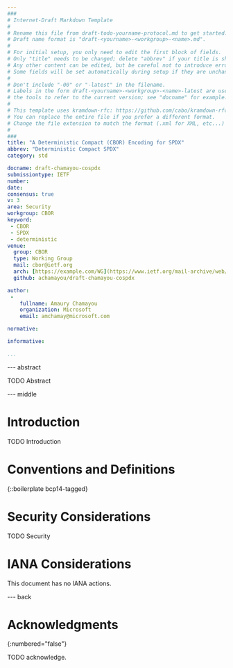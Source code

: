 ```yaml
---
###
# Internet-Draft Markdown Template
#
# Rename this file from draft-todo-yourname-protocol.md to get started.
# Draft name format is "draft-<yourname>-<workgroup>-<name>.md".
#
# For initial setup, you only need to edit the first block of fields.
# Only "title" needs to be changed; delete "abbrev" if your title is short.
# Any other content can be edited, but be careful not to introduce errors.
# Some fields will be set automatically during setup if they are unchanged.
#
# Don't include "-00" or "-latest" in the filename.
# Labels in the form draft-<yourname>-<workgroup>-<name>-latest are used by
# the tools to refer to the current version; see "docname" for example.
#
# This template uses kramdown-rfc: https://github.com/cabo/kramdown-rfc
# You can replace the entire file if you prefer a different format.
# Change the file extension to match the format (.xml for XML, etc...)
#
###
title: "A Deterministic Compact (CBOR) Encoding for SPDX"
abbrev: "Deterministic Compact SPDX"
category: std

docname: draft-chamayou-cospdx
submissiontype: IETF
number:
date:
consensus: true
v: 3
area: Security
workgroup: CBOR
keyword:
 - CBOR
 - SPDX
 - deterministic
venue:
  group: CBOR
  type: Working Group
  mail: cbor@ietf.org
  arch: [https://example.com/WG](https://www.ietf.org/mail-archive/web/cbor/current/maillist.html)
  github: achamayou/draft-chamayou-cospdx

author:
 -
    fullname: Amaury Chamayou
    organization: Microsoft
    email: amchamay@microsoft.com

normative:

informative:

...
```


--- abstract

TODO Abstract


--- middle

# Introduction

TODO Introduction


# Conventions and Definitions

{::boilerplate bcp14-tagged}


# Security Considerations

TODO Security


# IANA Considerations

This document has no IANA actions.


--- back

# Acknowledgments
{:numbered="false"}

TODO acknowledge.
